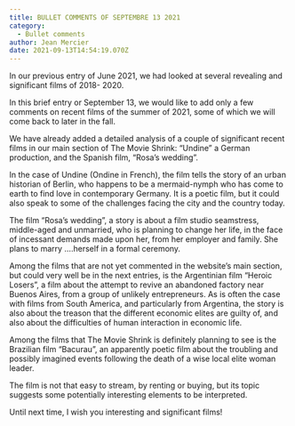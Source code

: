 ```yaml
---
title: BULLET COMMENTS OF SEPTEMBRE 13 2021
category:
  - Bullet comments
author: Jean Mercier
date: 2021-09-13T14:54:19.070Z
---
```

In our previous entry of June 2021, we had looked at several revealing and significant films of 2018- 2020.

In this brief entry or September 13, we would like to add only a few comments on recent films of the summer of 2021, some of which we will come back to later in the fall.

We have already added a detailed analysis of a couple of significant recent films in our main section of The Movie Shrink: “Undine” a German production, and the Spanish film, “Rosa’s wedding”.

In the case of Undine (Ondine in French), the film tells the story of an urban historian of Berlin, who happens to be a mermaid-nymph who has come to earth to find love in contemporary Germany. It is a poetic film, but it could also speak to some of the challenges facing the city and the country today.

The film “Rosa’s wedding”, a story is about a film studio seamstress, middle-aged and unmarried, who is planning to change her life, in the face of incessant demands made upon her, from her employer and family. She plans to marry ….herself in a formal ceremony.

Among the films that are not yet commented in the website’s main section, but could very well be in the next entries, is the Argentinian film “Heroic Losers”, a film about the attempt to revive an abandoned factory near Buenos Aires, from a group of unlikely entrepreneurs. As is often the case with films from South America, and particularly from Argentina, the story is also about the treason that the different economic elites are guilty of, and also about the difficulties of human interaction in economic life.

Among the films that The Movie Shrink is definitely planning to see is the Brazilian film “Bacurau”, an apparently poetic film about the troubling and possibly imagined events following the death of a wise local elite woman leader.

The film is not that easy to stream, by renting or buying, but its topic suggests some potentially interesting elements to be interpreted.

Until next time, I wish you interesting and significant films!